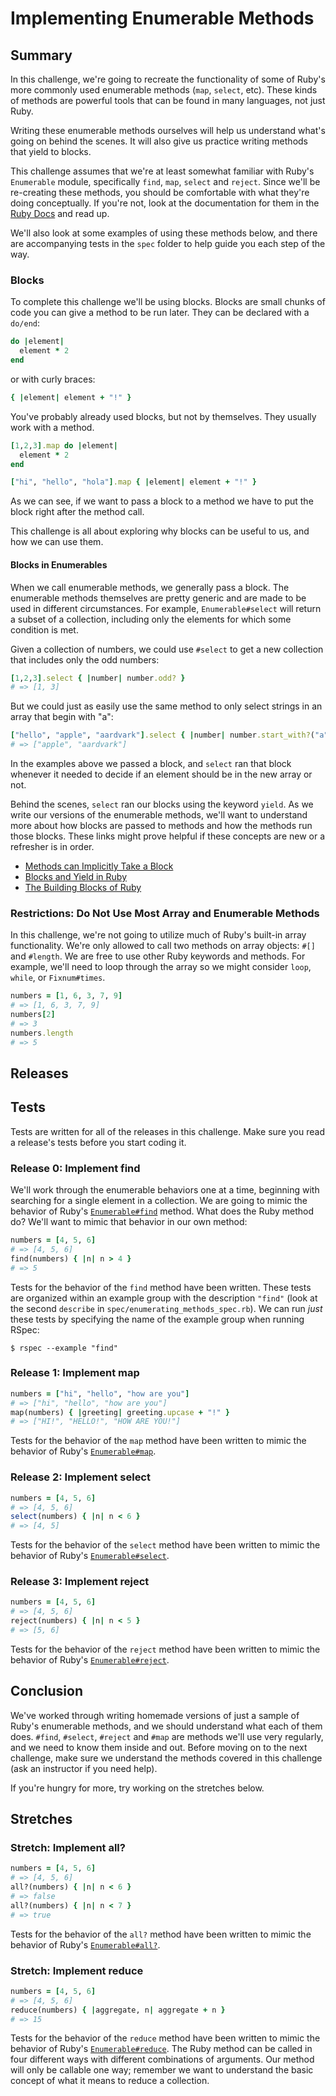 # Implementing Enumerable Methods

## Summary
In this challenge, we're going to recreate the functionality of some of Ruby's more commonly used enumerable methods (`map`, `select`, etc).  These kinds of methods are powerful tools that can be found in many languages, not just Ruby.

Writing these enumerable methods ourselves will help us understand what's going on behind the scenes.  It will also give us practice writing methods that yield to blocks.

This challenge assumes that we're at least somewhat familiar with Ruby's `Enumerable` module, specifically `find`, `map`, `select` and `reject`.  Since we'll be re-creating these methods, you should be comfortable with what they're doing conceptually. If you're not, look at the documentation for them in the [Ruby Docs](http://ruby-doc.org/core-2.2.3/Enumerable.html) and read up.

We'll also look at some examples of using these methods below, and there are accompanying tests in the `spec` folder to help guide you each step of the way.

### Blocks

To complete this challenge we'll be using blocks. Blocks are small chunks of code you can give a method to be run later. They can be declared with a `do/end`:

```ruby
do |element|
  element * 2
end
```

or with curly braces:

```ruby
{ |element| element + "!" }
```

You've probably already used blocks, but not by themselves. They usually work with a method.

```ruby
[1,2,3].map do |element|
  element * 2
end
```

```ruby
["hi", "hello", "hola"].map { |element| element + "!" }
```

As we can see, if we want to pass a block to a method we have to put the block right after the method call.

This challenge is all about exploring why blocks can be useful to us, and how we can use them.

#### Blocks in Enumerables
When we call enumerable methods, we generally pass a block.  The enumerable methods themselves are pretty generic and are made to be used in different circumstances.  For example, `Enumerable#select` will return a subset of a collection, including only the elements for which some condition is met.

Given a collection of numbers, we could use `#select` to get a new collection that includes only the odd numbers:

```ruby
[1,2,3].select { |number| number.odd? }
# => [1, 3]
```

But we could just as easily use the same method to only select strings in an array that begin with "a":

```ruby
["hello", "apple", "aardvark"].select { |number| number.start_with?("a") }
# => ["apple", "aardvark"]
```

In the examples above we passed a block, and `select` ran that block whenever it needed to decide if an element should be in the new array or not.

Behind the scenes, `select` ran our blocks using the keyword `yield`. As we write our versions of the enumerable methods, we'll want to understand more about how blocks are passed to methods and how the methods run those blocks.  These links might prove helpful if these concepts are new or a refresher is in order.

* [Methods can Implicitly Take a Block](http://www.skorks.com/2013/04/ruby-ampersand-parameter-demystified/#theimplicitblock)
* [Blocks and Yield in Ruby](http://stackoverflow.com/questions/3066703/blocks-and-yields-in-ruby)
* [The Building Blocks of Ruby](http://yehudakatz.com/2010/02/07/the-building-blocks-of-ruby/)


### Restrictions:  Do Not Use Most Array and Enumerable Methods
In this challenge, we're not going to utilize much of Ruby's built-in array functionality.  We're only allowed to call two methods on array objects:  `#[]` and `#length`. We are free to use other Ruby keywords and methods. For example, we'll need to loop through the array so we might consider `loop`, `while`, or `Fixnum#times`.

```ruby
numbers = [1, 6, 3, 7, 9]
# => [1, 6, 3, 7, 9]
numbers[2]
# => 3
numbers.length
# => 5
```

## Releases

## Tests
Tests are written for all of the releases in this challenge. Make sure you read a release's tests before you start coding it.

### Release 0: Implement find
We'll work through the enumerable behaviors one at a time, beginning with searching for a single element in a collection.  We are going to mimic the behavior of Ruby's [`Enumerable#find`](http://ruby-doc.org/core-2.0.0/Enumerable.html#method-i-find) method.  What does the Ruby method do?  We'll want to mimic that behavior in our own method:

```ruby
numbers = [4, 5, 6]
# => [4, 5, 6]
find(numbers) { |n| n > 4 }
# => 5
```

Tests for the behavior of the `find` method have been written. These tests are organized within an example group with the description `"find"` (look at the second `describe` in  `spec/enumerating_methods_spec.rb`).  We can run _just_ these tests by specifying the name of the example group when running RSpec:

```
$ rspec --example "find"
```

### Release 1: Implement map
```ruby
numbers = ["hi", "hello", "how are you"]
# => ["hi", "hello", "how are you"]
map(numbers) { |greeting| greeting.upcase + "!" }
# => ["HI!", "HELLO!", "HOW ARE YOU!"]
```

Tests for the behavior of the `map` method have been written to mimic the behavior of Ruby's [`Enumerable#map`](http://ruby-doc.org/core-2.0.0/Enumerable.html#method-i-map).


### Release 2: Implement select
```ruby
numbers = [4, 5, 6]
# => [4, 5, 6]
select(numbers) { |n| n < 6 }
# => [4, 5]
```

Tests for the behavior of the `select` method have been written to mimic the behavior of Ruby's [`Enumerable#select`](http://ruby-doc.org/core-2.0.0/Enumerable.html#method-i-select).


### Release 3: Implement reject
```ruby
numbers = [4, 5, 6]
# => [4, 5, 6]
reject(numbers) { |n| n < 5 }
# => [5, 6]
```

Tests for the behavior of the `reject` method have been written to mimic the behavior of Ruby's [`Enumerable#reject`](http://ruby-doc.org/core-2.0.0/Enumerable.html#method-i-reject).

## Conclusion

We've worked through writing homemade versions of just a sample of Ruby's enumerable methods, and we should understand what each of them does. `#find`, `#select`, `#reject` and `#map` are methods we'll use very regularly, and we need to know them inside and out.  Before moving on to the next challenge, make sure we understand the methods covered in this challenge (ask an instructor if you need help).

If you're hungry for more, try working on the stretches below.

## Stretches
### Stretch: Implement all?
```ruby
numbers = [4, 5, 6]
# => [4, 5, 6]
all?(numbers) { |n| n < 6 }
# => false
all?(numbers) { |n| n < 7 }
# => true
```

Tests for the behavior of the `all?` method have been written to mimic the behavior of Ruby's [`Enumerable#all?`](http://ruby-doc.org/core-2.0.0/Enumerable.html#method-i-all-3F).


### Stretch: Implement reduce
```ruby
numbers = [4, 5, 6]
# => [4, 5, 6]
reduce(numbers) { |aggregate, n| aggregate + n }
# => 15
```

Tests for the behavior of the `reduce` method have been written to mimic the behavior of Ruby's [`Enumerable#reduce`](http://ruby-doc.org/core-2.0.0/Enumerable.html#method-i-reduce).  The Ruby method can be called in four different ways with different combinations of arguments. Our method will only be callable one way; remember we want to understand the basic concept of what it means to reduce a collection.
